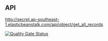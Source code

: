 ## API

http://secret.ap-southeast-1.elasticbeanstalk.com/api/object/get_all_records

[![Quality Gate Status](https://sonarcloud.io/api/project_badges/measure?project=allanling_secret&metric=alert_status)](https://sonarcloud.io/summary/new_code?id=allanling_secret)